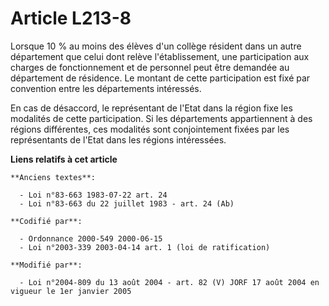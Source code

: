 # Article L213-8

Lorsque 10 % au moins des élèves d'un collège résident dans un autre département que celui dont relève l'établissement, une
participation aux charges de fonctionnement et de personnel peut être demandée au département de résidence. Le montant de
cette participation est fixé par convention entre les départements intéressés.

En cas de désaccord, le représentant de l'Etat dans la région fixe les modalités de cette participation. Si les départements
appartiennent à des régions différentes, ces modalités sont conjointement fixées par les représentants de l'Etat dans les
régions intéressées.

**Liens relatifs à cet article**

	**Anciens textes**:

	  - Loi n°83-663 1983-07-22 art. 24
	  - Loi n°83-663 du 22 juillet 1983 - art. 24 (Ab)

	**Codifié par**:

	  - Ordonnance 2000-549 2000-06-15
	  - Loi n°2003-339 2003-04-14 art. 1 (loi de ratification)

	**Modifié par**:

	  - Loi n°2004-809 du 13 août 2004 - art. 82 (V) JORF 17 août 2004 en vigueur le 1er janvier 2005
